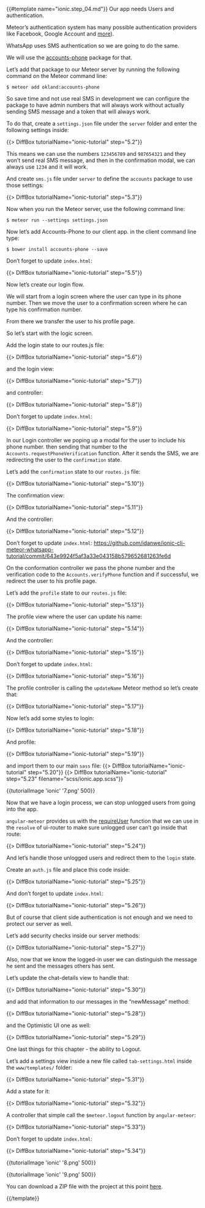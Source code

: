 {{#template name="ionic.step_04.md"}}
Our app needs Users and authentication.

Meteor’s authentication system has many possible authentication providers like Facebook, Google Account and [more](http://docs.meteor.com/#/full/meteor_loginwithexternalservice)).

WhatsApp uses SMS authentication so we are going to do the same.

We will use the [accounts-phone](https://github.com/okland/accounts-phone) package for that.

Let’s add that package to our Meteor server by running the following command on the Meteor command line:

    $ meteor add okland:accounts-phone

So save time and not use real SMS in development we can configure the package to have admin numbers that will always work without actually sending SMS message and a token that will always work.

To do that, create a `settings.json` file under the `server` folder and enter the following settings inside:

{{> DiffBox tutorialName="ionic-tutorial" step="5.2"}}

This means we can use the numbers `123456789` and `987654321` and they won’t send real SMS message, and then in the confirmation modal, we can always use `1234` and it will work.

And create `sms.js` file under `server` to define the `accounts` package to use those settings:

{{> DiffBox tutorialName="ionic-tutorial" step="5.3"}}

Now when you run the Meteor server, use the following command line:

    $ meteor run --settings settings.json

Now let’s add Accounts-Phone to our client app. in the client command line type:

    $ bower install accounts-phone --save

Don’t forget to update `index.html`:

{{> DiffBox tutorialName="ionic-tutorial" step="5.5"}}

Now let’s create our login flow.

We will start from a login screen where the user can type in its phone number. Then we move the user to a confirmation screen where he can type his confirmation number.

From there we transfer the user to his profile page.

So let’s start with the logic screen.

Add the login state to our routes.js file:

{{> DiffBox tutorialName="ionic-tutorial" step="5.6"}}

and the login view:

{{> DiffBox tutorialName="ionic-tutorial" step="5.7"}}

and controller:

{{> DiffBox tutorialName="ionic-tutorial" step="5.8"}}

Don’t forget to update `index.html`:

{{> DiffBox tutorialName="ionic-tutorial" step="5.9"}}

In our Login controller we poping up a modal for the user to include his phone number. then sending that number to the `Accounts.requestPhoneVerification` function. After it sends the SMS, we are redirecting the user to the `confirmation` state.

Let’s add the `confirmation` state to our `routes.js` file:

{{> DiffBox tutorialName="ionic-tutorial" step="5.10"}}

The confirmation view:

{{> DiffBox tutorialName="ionic-tutorial" step="5.11"}}

And the controller:

{{> DiffBox tutorialName="ionic-tutorial" step="5.12"}}

Don’t forget to update `index.html`: https://github.com/idanwe/ionic-cli-meteor-whatsapp-tutorial/commit/643e9924f5af3a33e043158b579652681263fe6d

On the conformation controller we pass the phone number and the verification code to the `Accounts.verifyPhone` function and if successful, we redirect the user to his profile page.

Let’s add the `profile` state to our `routes.js` file:

{{> DiffBox tutorialName="ionic-tutorial" step="5.13"}}

The profile view where the user can update his name:

{{> DiffBox tutorialName="ionic-tutorial" step="5.14"}}

And the controller:

{{> DiffBox tutorialName="ionic-tutorial" step="5.15"}}

Don’t forget to update `index.html`:

{{> DiffBox tutorialName="ionic-tutorial" step="5.16"}}

The profile controller is calling the `updateName` Meteor method so let’s create that:

{{> DiffBox tutorialName="ionic-tutorial" step="5.17"}}

Now let’s add some styles to login:

{{> DiffBox tutorialName="ionic-tutorial" step="5.18"}}

And profile:

{{> DiffBox tutorialName="ionic-tutorial" step="5.19"}}

and import them to our main `sass` file:
{{> DiffBox tutorialName="ionic-tutorial" step="5.20"}}
{{> DiffBox tutorialName="ionic-tutorial" step="5.23" filename="scss/ionic.app.scss"}}

{{tutorialImage 'ionic' '7.png' 500}}

Now that we have a login process, we can stop unlogged users from going into the app.

`angular-meteor` provides us with the [requireUser](http://angular-meteor.com/api/auth) function that we can use in the `resolve` of ui-router to make sure unlogged user can’t go inside that route:

{{> DiffBox tutorialName="ionic-tutorial" step="5.24"}}

And let’s handle those unlogged users and redirect them to the `login` state.

Create an `auth.js` file and place this code inside:

{{> DiffBox tutorialName="ionic-tutorial" step="5.25"}}

And don’t forget to update `index.html`:

{{> DiffBox tutorialName="ionic-tutorial" step="5.26"}}

But of course that client side authentication is not enough and we need to protect our server as well.

Let’s add security checks inside our server methods:

{{> DiffBox tutorialName="ionic-tutorial" step="5.27"}}

Also, now that we know the logged-in user we can distinguish the message he sent and the messages others has sent.

Let’s update the chat-details view to handle that:

{{> DiffBox tutorialName="ionic-tutorial" step="5.30"}}

and add that information to our messages in the “newMessage” method:

{{> DiffBox tutorialName="ionic-tutorial" step="5.28"}}

and the Optimistic UI one as well:

{{> DiffBox tutorialName="ionic-tutorial" step="5.29"}}

One last things for this chapter - the ability to Logout.

Let’s add a settings view inside a new file called `tab-settings.html` inside the `www/templates/` folder:

{{> DiffBox tutorialName="ionic-tutorial" step="5.31"}}

Add a state for it:

{{> DiffBox tutorialName="ionic-tutorial" step="5.32"}}

A controller that simple call the `$meteor.logout` function by `angular-meteor`:

{{> DiffBox tutorialName="ionic-tutorial" step="5.33"}}

Don’t forget to update `index.html`:

{{> DiffBox tutorialName="ionic-tutorial" step="5.34"}}

{{tutorialImage 'ionic' '8.png' 500}}

{{tutorialImage 'ionic' '9.png' 500}}


You can download a ZIP file with the project at this point [here](https://github.com/idanwe/ionic-cli-meteor-whatsapp-tutorial/archive/20252b19bb04ad71a3974835acacfe06034dfc6f.zip).

{{/template}}
